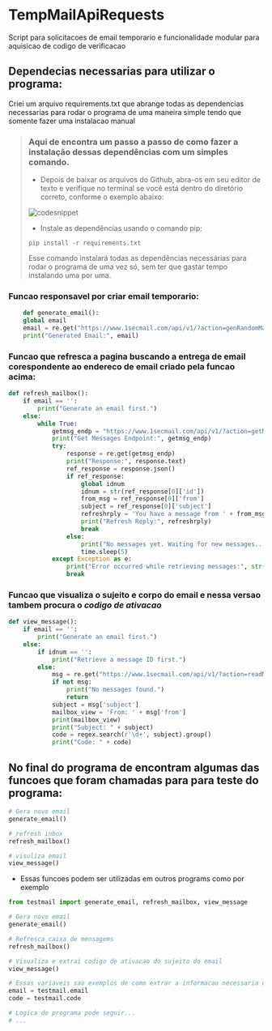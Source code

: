 # TempMailApiRequests

<p>Script para solicitacoes de email temporario e funcionalidade modular para aquisicao de codigo de verificacao<p>
    
## Dependecias necessarias para utilizar o programa:

<p>Criei um arquivo requirements.txt que abrange todas as dependencias necessarias para rodar o programa de uma maneira simple tendo que somente fazer uma instalacao manual</p>


> ### Aqui de encontra um passo a passo de como fazer a instalação dessas dependências com um simples comando.
>
> - <p>Depois de baixar os arquivos do Github, abra-os em seu editor de texto e verifique no terminal se você está dentro do diretório correto, conforme o exemplo abaixo:</p>
>
> ![codesnippet](https://github.com/leosatler/TempMailApiRequests/assets/67660351/aec4e8d9-06ea-44dc-855c-1dfc033fc8a7)
>
> - <p>Instale as dependências usando o comando pip:</p>
>
> ```
> pip install -r requirements.txt
> ```
>
> <p>Esse comando instalará todas as dependências necessárias para rodar o programa de uma vez só, sem ter que gastar tempo instalando uma por uma.</p>

    
### Funcao responsavel por criar email temporario:
```python
    def generate_email():
    global email
    email = re.get("https://www.1secmail.com/api/v1/?action=genRandomMailbox&count=1").json()[0]
    print("Generated Email:", email)
```
### Funcao que refresca a pagina buscando a entrega de email corespondente ao endereco de email criado pela funcao acima:
```python
def refresh_mailbox():
    if email == '':
        print("Generate an email first.")
    else:
        while True:
            getmsg_endp = "https://www.1secmail.com/api/v1/?action=getMessages&login=" + email[:email.find("@")] + "&domain=" + email[email.find("@") + 1:]
            print("Get Messages Endpoint:", getmsg_endp)
            try:
                response = re.get(getmsg_endp)
                print("Response:", response.text)
                ref_response = response.json()
                if ref_response:
                    global idnum
                    idnum = str(ref_response[0]['id'])
                    from_msg = ref_response[0]['from']
                    subject = ref_response[0]['subject']
                    refreshrply = 'You have a message from ' + from_msg + '\n\nSubject: ' + subject
                    print("Refresh Reply:", refreshrply)
                    break
                else:
                    print("No messages yet. Waiting for new messages...")
                    time.sleep(5) 
            except Exception as e:
                print("Error occurred while retrieving messages:", str(e))
                break
```
### Funcao que visualiza o sujeito e corpo do email e nessa versao tambem procura o *codigo de ativacao*
```python
def view_message():
    if email == '':
        print("Generate an email first.")
    else:
        if idnum == '':
            print("Retrieve a message ID first.")
        else:
            msg = re.get("https://www.1secmail.com/api/v1/?action=readMessage&login=" + email[:email.find("@")] + "&domain=" + email[email.find("@") + 1:] + "&id=" + idnum).json()
            if not msg:
                print("No messages found.")
                return
            subject = msg['subject']
            mailbox_view = 'From: ' + msg['from']
            print(mailbox_view)
            print("Subject: " + subject)
            code = regex.search(r'\d+', subject).group()
            print("Code: " + code)
```

## No final do programa de encontram algumas das funcoes que foram chamadas  para para teste do programa:

```python
# Gera novo email
generate_email()

# refresh inbox
refresh_mailbox()

# visuliza email
view_message()
```
- <p>Essas funcoes podem ser utilizadas em outros programs como por exemplo</p>

```python
from testmail import generate_email, refresh_mailbox, view_message

# Gera novo email
generate_email()

# Refresca caixa de mensagems
refresh_mailbox()

# Visualiza e extrai codigo de ativacao do sujeito do email
view_message()

# Essas variaveis sao exemplos de como extrar a informacao necessaria do programa
email = testmail.email
code = testmail.code

# Logica do programa pode seguir...
# ...
```

